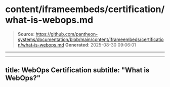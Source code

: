 # content/iframeembeds/certification/what-is-webops.md

> **Source**: https://github.com/pantheon-systems/documentation/blob/main/content/iframeembeds/certification/what-is-webops.md
> **Generated**: 2025-08-30 09:06:01

---

---
title: WebOps Certification
subtitle: "What is WebOps?"
---

<Partial file="certification-guide/what-is-webops.md" />
